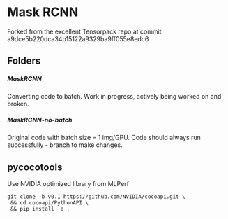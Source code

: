 # Mask RCNN

Forked from the excellent Tensorpack repo at commit a9dce5b220dca34b15122a9329ba9ff055e8edc6

## Folders

##### MaskRCNN

Converting code to batch. Work in progress, actively being worked on and broken.

##### MaskRCNN-no-batch

Original code with batch size = 1 img/GPU. Code should always run successfully - branch to make changes.


## pycocotools

Use NVIDIA optimized library from MLPerf

```
git clone -b v0.1 https://github.com/NVIDIA/cocoapi.git \
 && cd cocoapi/PythonAPI \
 && pip install -e .
```

